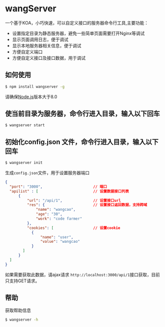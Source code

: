 # wangServer
一个基于KOA，小巧快速，可以自定义接口的服务器命令行工具,主要功能：
 * 设置指定目录为静态服务器，避免一些简单页面需要打开Nginx等调试
 * 显示页面调用日志，便于调试
 * 显示本地服务器相关信息，便于调试
 * 方便自定义端口
 * 方便自定义接口及接口数据，用于调试
## 如何使用
```sh
$ npm install wangserver -g
```
请确保[Node.js](https://nodejs.org/en/)版本大于8.0


## 使当前目录为服务器，命令行进入目录，输入以下回车
```sh
$ wangserver start
```

## 初始化config.json 文件，命令行进入目录，输入以下回车
```sh
$ wangserver init
```
生成`config.json`文件，用于设置服务器端口
```json
{
  "port": "3000",                       // 端口
  "apilist" : [                         // 设置数据接口列表
      {
          "url": "/api/1",              // 设置接口url
          "res": {                      // 设置接口返回数据，支持跨域
              "name": "wangcao",
              "age": "30",
              "work": "code farmer"
          },
          "cookies": [                  // 设置cookie
            {
                "name": "user",        
                "value": "wangcao"
            }
        ]
      }
  ]
}
```
如果需要获取此数据，请ajax请求 `http://localhost:3000/api/1`接口获取，目前只支持GET请求。
## 帮助 
获取帮助信息
```sh
$ wangserver -h
```